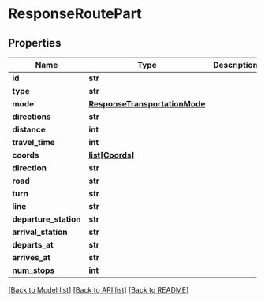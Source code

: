 # ResponseRoutePart

## Properties
Name | Type | Description | Notes
------------ | ------------- | ------------- | -------------
**id** | **str** |  | 
**type** | **str** |  | 
**mode** | [**ResponseTransportationMode**](ResponseTransportationMode.md) |  | 
**directions** | **str** |  | 
**distance** | **int** |  | 
**travel_time** | **int** |  | 
**coords** | [**list[Coords]**](Coords.md) |  | 
**direction** | **str** |  | [optional] 
**road** | **str** |  | [optional] 
**turn** | **str** |  | [optional] 
**line** | **str** |  | [optional] 
**departure_station** | **str** |  | [optional] 
**arrival_station** | **str** |  | [optional] 
**departs_at** | **str** |  | [optional] 
**arrives_at** | **str** |  | [optional] 
**num_stops** | **int** |  | [optional] 

[[Back to Model list]](../README.md#documentation-for-models) [[Back to API list]](../README.md#documentation-for-api-endpoints) [[Back to README]](../README.md)


